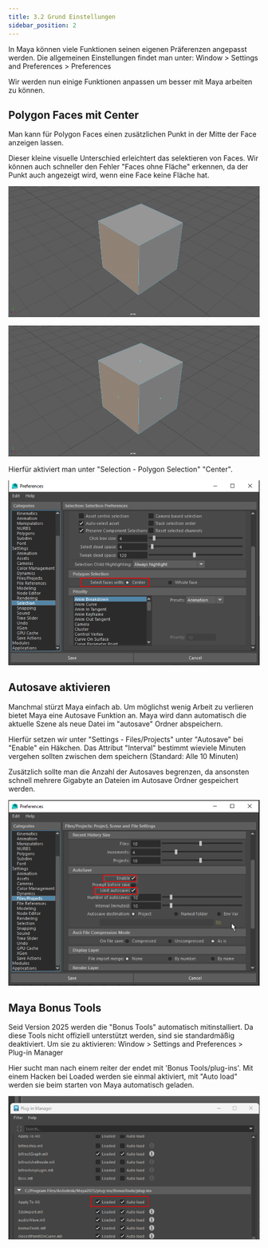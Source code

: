 ```yaml
---
title: 3.2 Grund Einstellungen
sidebar_position: 2
---
```


In Maya können viele Funktionen seinen eigenen Präferenzen angepasst werden. Die allgemeinen Einstellungen findet man unter:
<span class="menu">Window > Settings and Preferences > Preferences</span>

Wir werden nun einige Funktionen anpassen um besser mit Maya arbeiten zu können.

## Polygon Faces mit Center

Man kann für Polygon Faces einen zusätzlichen Punkt in der Mitte der Face anzeigen lassen.

Dieser kleine visuelle Unterschied erleichtert das selektieren von Faces.
Wir können auch schneller den Fehler "Faces ohne Fläche" erkennen, da der Punkt auch angezeigt wird,
wenn eine Face keine Fläche hat.

![Whole Face Selection](/03_maya_basics/images/einstellungen/PolyFaceWhole.png)

![Center Selection](/03_maya_basics/images/einstellungen/PolyFaceCenter.png)

Hierfür aktiviert man unter "Selection - Polygon Selection" "Center".

!["Select Faces with Center" aktiviert](/03_maya_basics/images/einstellungen/PolyFaceSettings.png)

## Autosave aktivieren

Manchmal stürzt Maya einfach ab. Um möglichst wenig Arbeit zu verlieren bietet Maya eine Autosave Funktion an.
Maya wird dann automatisch die aktuelle Szene als neue Datei im "autosave" Ordner abspeichern.

Hierfür setzen wir unter "Settings - Files/Projects" unter "Autosave" bei "Enable" ein Häkchen.
Das Attribut "Interval" bestimmt wieviele Minuten vergehen sollten zwischen dem speichern (Standard: Alle 10 Minuten)

Zusätzlich sollte man die Anzahl der Autosaves begrenzen, da ansonsten schnell mehrere Gigabyte an Dateien im Autosave Ordner gespeichert werden.

![Autosave aktiviert](/03_maya_basics/images/einstellungen/autosave.png)

## Maya Bonus Tools

Seid Version 2025 werden die "Bonus Tools" automatisch mitinstalliert. Da diese Tools nicht offiziell unterstützt werden, sind sie standardmäßig deaktiviert.
Um sie zu aktivieren:
Window > Settings and Preferences > Plug-in Manager

Hier sucht man nach einem reiter der endet mit 'Bonus Tools/plug-ins'. Mit einem Hacken bei Loaded werden sie einmal aktiviert, mit "Auto load" werden sie beim starten von Maya automatisch geladen.

![Autosave aktiviert](/03_maya_basics/images/einstellungen/ActivateBonusTools.png)
